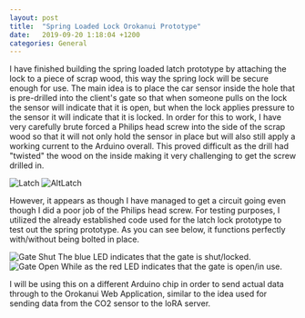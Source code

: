 ```yaml
---
layout: post
title:  "Spring Loaded Lock Orokanui Prototype"
date:   2019-09-20 1:18:04 +1200
categories: General
---
```


I have finished building the spring loaded latch prototype by attaching the lock to a piece of scrap wood, 
this way the spring lock will be secure enough for use. The main idea is to place the car sensor inside the hole that is pre-drilled into the 
client's gate so that when someone pulls on the lock the sensor will indicate that it is open, but when the lock applies pressure to the sensor it will indicate that it is locked. 
In order for this to work, I have very carefully brute forced a Philips head screw into the side of the scrap wood so that it will not only hold the sensor in place but will also still apply 
a working current to the Arduino overall. This proved difficult as the drill had "twisted" the wood on the inside making it very challenging to get the screw drilled in. 

 <img src= "{{site.baseurl}}/assets/Images/LatchA.jpg" alt = "Latch">

 <img src= "{{site.baseurl}}/assets/Images/LatchB.jpg" alt = "AltLatch">

However, it appears as though I have managed to get a circuit going even though I did a poor job of the Philips head screw. 
For testing purposes, I utilized the already established code used for the latch lock prototype to test out the spring prototype. As you can see below, it functions perfectly with/without being bolted in place.

 <img src= "{{site.baseurl}}/assets/Images/Shut.jpg" alt = "Gate Shut">
	The blue LED indicates that the gate is shut/locked.
	
 <img src= "{{site.baseurl}}/assets/Images/Open.jpg" alt = "Gate Open">
	While as the red LED indicates that the gate is open/in use.

I will be using this on a different Arduino chip in order to send actual data through to the Orokanui Web Application, similar to the idea used for sending data from the CO2 sensor to the loRA server.
